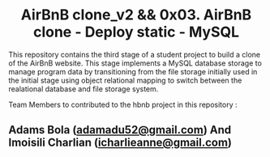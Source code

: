 <center> <h1>AirBnB clone_v2 && 0x03. AirBnB clone - Deploy static - MySQL</h1> </center>

This repository contains the third stage of a student project to build a clone of the AirBnB website. This stage implements a MySQL database storage to manage program data by transitioning from the file storage initially used in the initial stage using object relational mapping to switch between the realational database and file storage system.

Team Members to contributed to the hbnb project in this repository : 

Adams Bola (adamadu52@gmail.com)
            And
Imoisili Charlian (icharlieanne@gmail.com)
-- 
